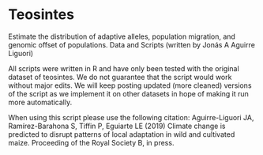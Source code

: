 # Teosintes
Estimate the distribution of adaptive alleles, population migration, and genomic offset of populations.
Data and Scripts (written by Jonás A Aguirre Liguori)

All scripts were written in R and have only been tested with the original dataset of teosintes. 
We do not guarantee that the script would work without major edits. 
We will keep posting updated (more cleaned) versions of the script as we implement it on other datasets in hope of making it run more automatically.

When using this script please use the following citation:
Aguirre-Liguori JA, Ramírez-Barahona S, Tiffin P, Eguiarte LE (2019) Climate change is predicted to disrupt patterns of local adaptation in wild and cultivated maize. Proceeding of the Royal Society B, in press.
